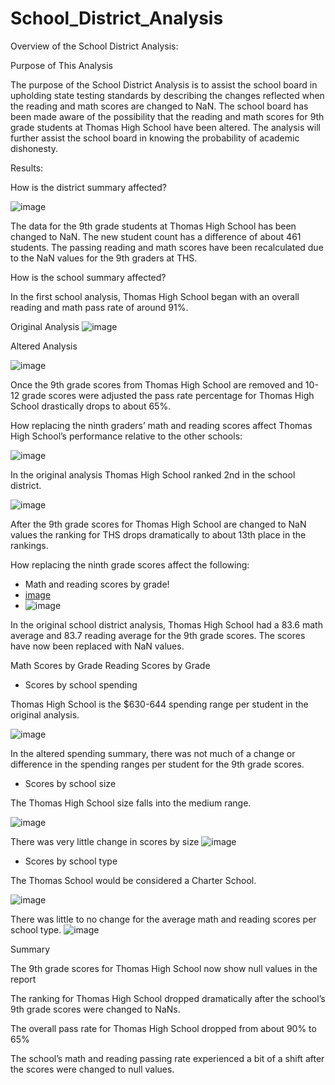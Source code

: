 # School_District_Analysis
Overview of the School District Analysis: 

Purpose of This Analysis

The purpose of the School District Analysis is to assist the school board in upholding state testing standards by describing the changes reflected when the reading and math scores are changed to NaN. The school board has been made aware of the possibility that the reading and math scores for 9th grade students at Thomas High School have been altered. The analysis will further assist the school board in knowing the probability of academic dishonesty. 

Results: 

How is the district summary affected?

![image](https://user-images.githubusercontent.com/102800315/168160240-95942626-16c5-4381-975e-22059916ecf2.png)

 

The data for the 9th grade students at Thomas High School has been changed to NaN. The new student count has a difference of about 461 students. The passing reading and math scores have been recalculated due to the NaN values for the 9th graders at THS. 

How is the school summary affected?

In the first school analysis, Thomas High School began with an overall reading and math pass rate of around 91%.



Original Analysis
![image](https://user-images.githubusercontent.com/102800315/168160341-35f77ddb-aae6-4c34-98c1-dba40134afaf.png)

 

Altered Analysis

 ![image](https://user-images.githubusercontent.com/102800315/168160389-33cf700f-fef8-4c88-b906-c8a4dc157ebf.png)


Once the 9th grade scores from Thomas High School are removed and 10-12 grade scores were adjusted the pass rate percentage for Thomas High School drastically drops to about 65%. 

How replacing the ninth graders’ math and reading scores affect Thomas High School’s performance relative to the other schools:

![image](https://user-images.githubusercontent.com/102800315/168160492-e81bcbd0-6a8c-46fc-9b8a-fb7dbc19fc46.png)

 
In the original analysis Thomas High School ranked 2nd in the school district. 

 ![image](https://user-images.githubusercontent.com/102800315/168160519-11343aad-ed4d-43b6-8403-2107943577e4.png)

After the 9th grade scores for Thomas High School are changed to NaN values the ranking for THS drops dramatically to about 13th place in the rankings. 


How replacing the ninth grade scores affect the following:

-	Math and reading scores by grade!
-	[image](https://user-images.githubusercontent.com/102800315/168160573-ccdab9e0-4a99-4757-ad01-0d904b1f654d.png)
-	![image](https://user-images.githubusercontent.com/102800315/168160639-3b15f139-a7dd-439e-aee3-0b449827b8d8.png)




In the original school district analysis, Thomas High School had a 83.6 math average and 83.7 reading average for the 9th grade scores. The scores have now been replaced with NaN values. 

Math Scores by Grade		Reading Scores by Grade
  


-	Scores by school spending

Thomas High School is the $630-644 spending range per student in the original analysis.

![image](https://user-images.githubusercontent.com/102800315/168160688-5e7aaa8c-487c-4d3d-b8df-ea9ad63c765f.png)

 

In the altered spending summary, there was not much of a change or difference in the spending ranges per student for the 9th grade scores.

-	Scores by school size

The Thomas High School size falls into the medium range.

 ![image](https://user-images.githubusercontent.com/102800315/168160746-7a2a2973-a417-4fec-83e0-86b7b57a3b81.png)


There was very little change in scores by size
![image](https://user-images.githubusercontent.com/102800315/168160775-b6e24f2a-6f96-457f-af0b-4995aaef6ad9.png)

 


-	Scores by school type

The Thomas School would be considered a Charter School.

 ![image](https://user-images.githubusercontent.com/102800315/168160823-b99510ae-c877-45b2-aaa5-728ae92b2ec4.png)


There was little to no change for the average math and reading scores per school type.
 ![image](https://user-images.githubusercontent.com/102800315/168160863-27628555-ca23-4866-bd00-6cc156abad63.png)



Summary

The 9th grade scores for Thomas High School now show null values in the report

The ranking for Thomas High School dropped dramatically after the school’s 9th grade scores were changed to NaNs. 

The overall pass rate for Thomas High School dropped from about 90% to 65%

The school’s math and reading passing rate experienced a bit of a shift after the scores were changed to null values.
